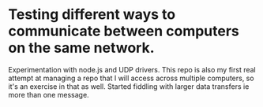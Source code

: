 # Testing different ways to communicate between computers on the same network.

Experimentation with node.js and UDP drivers.
This repo is also my first real attempt at managing a repo that I will access across multiple computers, so it's an exercise in that as well.
Started fiddling with larger data transfers ie more than one message.